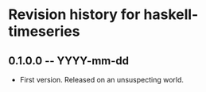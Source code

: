 # Revision history for haskell-timeseries

## 0.1.0.0 -- YYYY-mm-dd

* First version. Released on an unsuspecting world.
